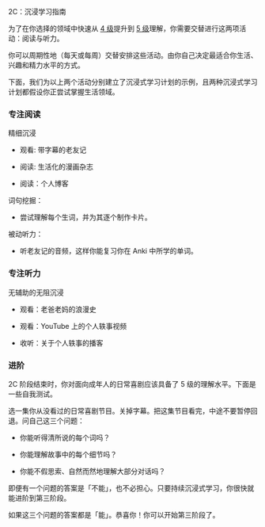 2C：沉浸学习指南

为了在你选择的领域中快速从 [4 级](https://refold.la/simplified/stage-2/a/measure-comprehension#Level-4-Story)提升到 [5 级](https://refold.la/simplified/stage-2/a/measure-comprehension#Level-5-Comfortable)理解，你需要交替进行这两项活动：阅读与听力。

你可以周期性地（每天或每周）交替安排这些活动。由你自己决定最适合你生活、兴趣和精力水平的方式。

下面，我们为以上两个活动分别建立了沉浸式学习计划的示例，且两种沉浸式学习计划都假设你正尝试掌握生活领域。

### 专注阅读

精细沉浸

- 观看: 带字幕的老友记

- 阅读: 生活化的漫画杂志

- 阅读：个人博客

词句挖掘：

- 尝试理解每个生词，并为其逐个制作卡片。

被动听力：

- 听老友记的音频，这样你能复习你在 Anki 中所学的单词。

### 专注听力

无辅助的无阻沉浸

- 观看：老爸老妈的浪漫史

- 观看：YouTube 上的个人轶事视频

- 收听：关于个人轶事的播客

### 进阶

2C 阶段结束时，你对面向成年人的日常喜剧应该具备了 5 级的理解水平。下面是一些自我测试。

选一集你从没看过的日常喜剧节目。关掉字幕。把这集节目看完，中途不要暂停回退。问自己这三个问题：

- 你能听得清所说的每个词吗？

- 你能理解故事中的每个细节吗？

- 你能不假思索、自然而然地理解大部分对话吗？

即便有一个问题的答案是「不能」，也不必担心。只要持续沉浸式学习，你很快就能进阶到第三阶段。

如果这三个问题的答案都是「能」。恭喜你！你可以开始第三阶段了。
